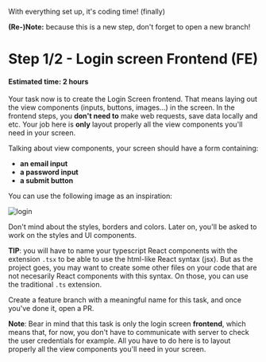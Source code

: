 With everything set up, it's coding time! (finally)

**(Re-)Note:** because this is a new step, don't forget to open a new branch!

# Step 1/2 - Login screen Frontend (FE)
#### Estimated time: 2 hours

Your task now is to create the Login Screen frontend. That means laying out the view components (inputs, buttons, images...) in the screen. In the frontend steps, you **don't need to** make web requests, save data locally and etc. Your job here is **only** layout properly all the view components you'll need in your screen.

Talking about view components, your screen should have a form containing:

- **an email input**
- **a password input**
- **a submit button**

You can use the following image as an inspiration:

![login](https://raw.githubusercontent.com/indigotech/taq-github-bot/master/images/login.jpg)

Don't mind about the styles, borders and colors. Later on, you'll be asked to work on the styles and UI components.

**TIP**: you will have to name your typescript React components with the extension `.tsx` to be able to use the html-like React syntax (jsx). But as the project goes, you may want to create some other files on your code that are not necesarily React components with this syntax. On those, you can use the traditional `.ts` extension.

Create a feature branch with a meaningful name for this task, and once you've done it, open a PR.

**Note**: Bear in mind that this task is only the login screen **frontend**, which means that, for now, you don't have to communicate with server to check the user credentials for example. All you have to do here is to layout properly all the view components you'll need in your screen.
